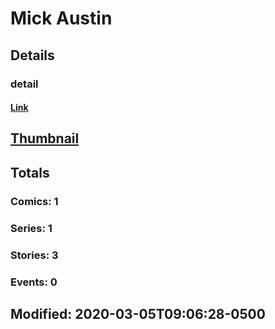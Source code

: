# Mick  Austin 
## Details
### detail
#### [Link](http://marvel.com/comics/creators/13435/mick_austin?utm_campaign=apiRef&utm_source=225578a89fc76f3d20fbffda5d17a88d)
## [Thumbnail](http://i.annihil.us/u/prod/marvel/i/mg/b/40/image_not_available.jpg)
## Totals
### Comics: 1
### Series: 1
### Stories: 3
### Events: 0
## Modified: 2020-03-05T09:06:28-0500